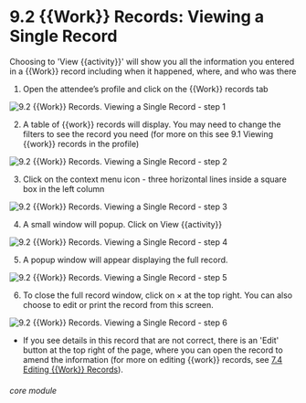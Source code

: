 # 9.2 {{Work}} Records: Viewing a Single Record

Choosing to 'View {{activity}}' will show you all the information you entered in a {{Work}} record including when it happened, where, and who was there

1. Open the attendee’s profile and click on the {{Work}} records tab

![9.2 {{Work}} Records. Viewing a Single Record - step 1](9.2_Work_Records._Viewing_a_Single_Record_im_1.png)

2. A table of {{work}} records will display. You may need to change the filters to see the record you need (for more on this see 9.1 Viewing {{work}} records in the profile)

![9.2 {{Work}} Records. Viewing a Single Record - step 2](9.2_Work_Records._Viewing_a_Single_Record_im_2.png)

3. Click on the context menu icon - three horizontal lines inside a square box in the left column

![9.2 {{Work}} Records. Viewing a Single Record - step 3](9.2_Work_Records._Viewing_a_Single_Record_im_3.png)

4. A small window will popup. Click on View {{activity}}

![9.2 {{Work}} Records. Viewing a Single Record - step 4](9.2_Work_Records._Viewing_a_Single_Record_im_4.png)

5. A popup window will appear displaying the full record.

![9.2 {{Work}} Records. Viewing a Single Record - step 5](9.2_Work_Records._Viewing_a_Single_Record_im_5.png)

6. To close the full record window, click on × at the top right. You can also choose to edit or print the record from this screen.

![9.2 {{Work}} Records. Viewing a Single Record - step 6](9.2_Work_Records._Viewing_a_Single_Record_im_6.png)

- If you see details in this record that are not correct, there is an 'Edit' button at the top right of the page, where you can open the record to amend the information (for more on editing {{work}} records, see [7.4 Editing {{Work}} Records](/help/index/p/7.4)).

###### core module
